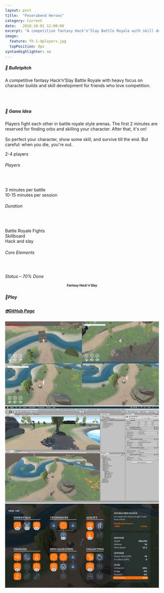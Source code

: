 ```yaml
---
layout: post
title:  "Feierabend Heroes"
category: Current
date:   2018-10-01 12:00:00
excerpt: "A competitive fantasy Hack‘n‘Slay Battle Royale with skill development."
image:
  feature: fh-1-4players.jpg
  topPosition: 0px
syntaxHighlighter: no
---
```


<div class="card-wrapper text paddings">
  <h5>🚀 Bulletpitch</h5>
  <p>A competitive fantasy Hack‘n‘Slay Battle Royale with heavy focus on character builds and skill development for friends who love competition.</p>

  <br>
  <br>

  <h5>💭 Game Idea</h5>
  <p>
    Players fight each other in battle royale style arenas. The first 2 minutes are reserved for finding orbs and skilling your character. After that, it's on!
    <br>
    <br>
    So perfect your character, show some skill, and survive till the end. But careful: when you die, you're out.
  </p>
</div>

<div class="card-wrapper info paddings">
  <p>
    2-4 players
  </p>
  <h6>Players</h6>
  <br>
  <p>
    3 minutes per battle
    <br>
    10-15 minutes per session
  </p>
  <h6>Duration</h6>
  <br>
  <p>
    Battle Royale Fights
    <br>
    Skillboard
    <br>
    Hack and slay
  </p>
  <h6>Core Elements</h6>
  <br>
  <p>
    <div class="bar">
      <div class="bar progress" style="width: 70%;"></div>
    </div>
  </p>
  <h6 style="margin: -2px 0 0 0;">Status – 70% Done</h6>
</div>

<div class="card-wrapper genre paddings" style="text-align: center;">
  <h5 style="font-size: 70%; line-height: 1rem;">Fantasy Hack‘n‘Slay</h5>
</div>

<div class="button-wrapper">
  <div class="buttons">
    <a target="_blank">
      <div class="play-button disabled-btn" style="cursor: not-allowed;">
        <h5 style="line-height: 1.4rem;">🤘Play</h5>
      </div>
    </a>
    <div class="gap"></div>
    <a href="https://github.com/thomas-theux/Feierabend-Heroes" target="_blank">
      <div class="git-button interaction">
        <h5 style="line-height: 1.3rem;">🤓GitHub Page</h5>
      </div>
    </a>
  </div>
</div>

<div class="card-wrapper picture">
  <a href="https://feierabend-crew.com/assets/images/games/fh/fh-1-4players.jpg">
    <img src="assets/images/games/fh/fh-1-4players.jpg">
  </a>
</div>

<div class="card-wrapper picture">
  <a href="https://feierabend-crew.com/assets/images/games/fh/fh-2-level.jpg">
    <img src="assets/images/games/fh/fh-2-level.jpg">
  </a>
</div>

<div class="card-wrapper picture">
  <a href="https://feierabend-crew.com/assets/images/games/fh/fh-3-skills.jpg">
    <img src="assets/images/games/fh/fh-3-skills.jpg">
  </a>
</div>